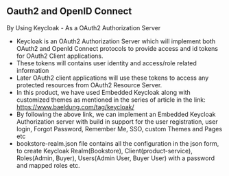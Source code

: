 ## Oauth2 and OpenID Connect 
By Using Keycloak - As a OAuth2 Authorization Server

 - Keycloak is an OAuth2 Authorization Server which will implement both OAuth2 and OpenId Connect protocols to provide access and id tokens for OAuth2 Client applications. 
 - These tokens will contains user identity and access/role related information
 - Later OAuth2 client applications will use these tokens to access any protected resources from OAuth2 Resource Server.
 - In this product, we have used Embedded Keycloak along with customized themes as mentioned in the series of article in the link: https://www.baeldung.com/tag/keycloak/ 
 - By following the above link, we can implement an Embedded Keycloak Authorization server with build in support for the user registration, user login, Forgot Password, Remember Me, SSO, custom Themes and Pages etc
 - bookstore-realm.json file contains all the configuration in the json form, to create Keycloak Realm(Bookstore), Client(product-service), Roles(Admin, Buyer), Users(Admin User, Buyer User) with a password and mapped roles etc.

